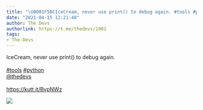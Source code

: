 ```yaml
---
title: "\U0001F5BCIceCream, never use print() to debug again. #tools #python@thedevshttps://kutt.it/BvpNWz"
date: "2021-04-15 12:21:48"
author: The Devs
authorlink: https://t.me/thedevs/1901
tags:
- The-Devs
---
```

<p>IceCream, never use print() to debug again. <br><br><a href="https://t.me/thedevs/1901?q=%23tools">#tools</a> <a href="https://t.me/thedevs/1901?q=%23python">#python</a><br><a href="https://t.me/thedevs" target="_blank">@thedevs</a><br><br><a href="https://kutt.it/BvpNWz" target="_blank" rel="noopener">https://kutt.it/BvpNWz</a></p><img src="https://cdn4.telesco.pe/file/T59U7l6AAf1_nTnTFGuwz0nyT5BE-mULbmEiB57qRABAsfnKlxVxHt0VtQ49EZcPrqk2ww_ZGHs86YvCsB8UG-8AsP6uRnoXjUyTKpDGMgoB4O8fsI403J4yegs76ijMn7WJoP5t_SxuvL7dy4ixKBxuumAudjft5SzA531i8KlFNG0muAfnClwaFJnfRzqkjOCQXQ8R0pBeNxZgGpK3JSRoU-Xt4FniWxrQsX7HqJbYvzHccRRBMbdp-mEfO7SvTvM-4ziq5w2jzMXkMyrpPtkykUOZ3DVUzKQj0X3JG5vwHZvDZscUiCIoP3Ble9zpVOVGXdh2Ts2XhiTdKmKZFA.jpg" referrerpolicy="no-referrer">